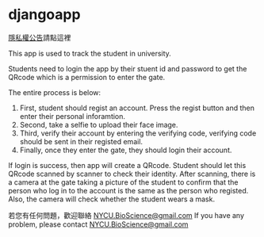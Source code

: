 # djangoapp

[隱私權公告](https://github.com/wanchunglin/djangoapp/blob/main/%E9%9A%B1%E7%A7%81%E6%AC%8A%E5%85%AC%E5%91%8A.md)請點這裡

This app is used to track the student in university.

Students need to login the app by their stuent id and password to get the QRcode which is a permission to enter the gate.

The entire process is below:
1. First, student should regist an account. Press the regist button and then enter their personal inforamtion.
2. Second, take a selfie to upload their face image.
3. Third, verify their account by entering the verifying code, verifying code should be sent in their registed email.
4. Finally, once they enter the gate, they should login their account.

If login is success, then app will create a QRcode. Student should let this QRcode scanned by scanner to check their identity.
After scanning, there is a camera at the gate taking a picture of the student to confirm that the person who log in to the account is the same as the person who registed.
Also, the camera will check whether the student wears a mask.

若您有任何問題，歡迎聯絡 NYCU.BioScience@gmail.com
If you have any problem, please contact NYCU.BioScience@gmail.com

